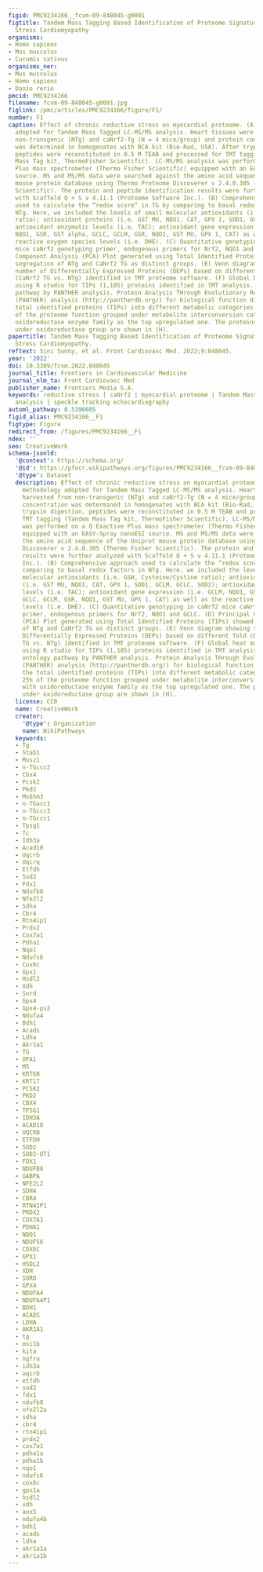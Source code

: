 ```yaml
---
figid: PMC9234166__fcvm-09-848045-g0001
figtitle: Tandem Mass Tagging Based Identification of Proteome Signatures for Reductive
  Stress Cardiomyopathy
organisms:
- Homo sapiens
- Mus musculus
- Cucumis sativus
organisms_ner:
- Mus musculus
- Homo sapiens
- Danio rerio
pmcid: PMC9234166
filename: fcvm-09-848045-g0001.jpg
figlink: /pmc/articles/PMC9234166/figure/F1/
number: F1
caption: Effect of chronic reductive stress on myocardial proteome. (A) Overall methodology
  adopted for Tandem Mass Tagged LC-MS/MS analysis. Heart tissues were harvested from
  non-transgenic (NTg) and caNrf2-Tg (N = 4 mice/group) and protein concentration
  was determined in homogenates with BCA kit (Bio-Rad, USA). After trypsin digestion,
  peptides were reconstituted in 0.5 M TEAB and processed for TMT tagging (Tandem
  Mass Tag kit, ThermoFisher Scientific). LC-MS/MS analysis was performed on a Q Exactive
  Plus mass spectrometer (Thermo Fisher Scientific) equipped with an EASY-Spray nanoESI
  source. MS and MS/MS data were searched against the amino acid sequence of the Uniprot
  mouse protein database using Thermo Proteome Discoverer v 2.4.0.305 (Thermo Fisher
  Scientific). The protein and peptide identification results were further analyzed
  with Scaffold Q + S v 4.11.1 (Proteome Software Inc.). (B) Comprehensive approach
  used to calculate the “redox score” in TG by comparing to basal redox factors in
  NTg. Here, we included the levels of small molecular antioxidants (i.e. GSH, Cysteine/Cystine
  ratio); antioxidant proteins (i.e. GST MU, NQO1, CAT, GPX 1, SOD1, GCLM, GCLC, SOD2);
  antioxidant enzymatic levels (i.e. TAC); antioxidant gene expression (i.e. GCLM,
  NQO1, GSR, GST alpha, GCLC, GCLM, GSR, NQO1, GST MU, GPX 1, CAT) as well as the
  reactive oxygen species levels (i.e. DHE). (C) Quantitative genotyping in caNrf2
  mice caNrf2 genotyping primer, endogenous primers for Nrf2, NQO1 and GCLC. (D) Principal
  Component Analysis (PCA) Plot generated using Total Identified Proteins (TIPs) showed
  segregation of NTg and CaNrf2 TG as distinct groups. (E) Venn diagram showing the
  number of Differentially Expressed Proteins (DEPs) based on different fold change
  (CaNrf2 TG vs. NTg) identified in TMT proteome software. (F) Global heat map generated
  using R studio for TIPs (1,105) proteins identified in TMT analysis. (G) Gene ontology
  pathway by PANTHER analysis. Protein Analysis THrough Evolutionary Relationships
  (PANTHER) analysis (http://pantherdb.org/) for biological function distributed the
  total identified proteins (TIPs) into different metabolic categories. About 25%
  of the proteome function grouped under metabolite interconversion category, with
  oxidoreductase enzyme family as the top upregulated one. The proteins identified
  under oxidoreductase group are shown in (H).
papertitle: Tandem Mass Tagging Based Identification of Proteome Signatures for Reductive
  Stress Cardiomyopathy.
reftext: Sini Sunny, et al. Front Cardiovasc Med. 2022;9:848045.
year: '2022'
doi: 10.3389/fcvm.2022.848045
journal_title: Frontiers in Cardiovascular Medicine
journal_nlm_ta: Front Cardiovasc Med
publisher_name: Frontiers Media S.A.
keywords: reductive stress | caNrf2 | myocardial proteome | Tandem Mass Tag proteomic
  analysis | speckle tracking echocardiography
automl_pathway: 0.5396605
figid_alias: PMC9234166__F1
figtype: Figure
redirect_from: /figures/PMC9234166__F1
ndex: ''
seo: CreativeWork
schema-jsonld:
  '@context': https://schema.org/
  '@id': https://pfocr.wikipathways.org/figures/PMC9234166__fcvm-09-848045-g0001.html
  '@type': Dataset
  description: Effect of chronic reductive stress on myocardial proteome. (A) Overall
    methodology adopted for Tandem Mass Tagged LC-MS/MS analysis. Heart tissues were
    harvested from non-transgenic (NTg) and caNrf2-Tg (N = 4 mice/group) and protein
    concentration was determined in homogenates with BCA kit (Bio-Rad, USA). After
    trypsin digestion, peptides were reconstituted in 0.5 M TEAB and processed for
    TMT tagging (Tandem Mass Tag kit, ThermoFisher Scientific). LC-MS/MS analysis
    was performed on a Q Exactive Plus mass spectrometer (Thermo Fisher Scientific)
    equipped with an EASY-Spray nanoESI source. MS and MS/MS data were searched against
    the amino acid sequence of the Uniprot mouse protein database using Thermo Proteome
    Discoverer v 2.4.0.305 (Thermo Fisher Scientific). The protein and peptide identification
    results were further analyzed with Scaffold Q + S v 4.11.1 (Proteome Software
    Inc.). (B) Comprehensive approach used to calculate the “redox score” in TG by
    comparing to basal redox factors in NTg. Here, we included the levels of small
    molecular antioxidants (i.e. GSH, Cysteine/Cystine ratio); antioxidant proteins
    (i.e. GST MU, NQO1, CAT, GPX 1, SOD1, GCLM, GCLC, SOD2); antioxidant enzymatic
    levels (i.e. TAC); antioxidant gene expression (i.e. GCLM, NQO1, GSR, GST alpha,
    GCLC, GCLM, GSR, NQO1, GST MU, GPX 1, CAT) as well as the reactive oxygen species
    levels (i.e. DHE). (C) Quantitative genotyping in caNrf2 mice caNrf2 genotyping
    primer, endogenous primers for Nrf2, NQO1 and GCLC. (D) Principal Component Analysis
    (PCA) Plot generated using Total Identified Proteins (TIPs) showed segregation
    of NTg and CaNrf2 TG as distinct groups. (E) Venn diagram showing the number of
    Differentially Expressed Proteins (DEPs) based on different fold change (CaNrf2
    TG vs. NTg) identified in TMT proteome software. (F) Global heat map generated
    using R studio for TIPs (1,105) proteins identified in TMT analysis. (G) Gene
    ontology pathway by PANTHER analysis. Protein Analysis THrough Evolutionary Relationships
    (PANTHER) analysis (http://pantherdb.org/) for biological function distributed
    the total identified proteins (TIPs) into different metabolic categories. About
    25% of the proteome function grouped under metabolite interconversion category,
    with oxidoreductase enzyme family as the top upregulated one. The proteins identified
    under oxidoreductase group are shown in (H).
  license: CC0
  name: CreativeWork
  creator:
    '@type': Organization
    name: WikiPathways
  keywords:
  - Tg
  - Stab1
  - Musz1
  - n-TGccc2
  - Cbx4
  - Pcsk2
  - Pkd2
  - Ms6hm3
  - n-TGacc1
  - n-TGccc3
  - n-TGccc1
  - Tpsg1
  - fc
  - Idh3a
  - Acad10
  - Uqcrb
  - Uqcrq
  - Etfdh
  - Sod2
  - Fdx1
  - Ndufb8
  - Nfe2l2
  - Sdha
  - Cbr4
  - Rtn4ip1
  - Prdx2
  - Cox7a1
  - Pdha1
  - Nqo1
  - Ndufs6
  - Cox6c
  - Gpx1
  - Hsdl2
  - Xdh
  - Sord
  - Gpx4
  - Gpx4-ps2
  - Ndufa4
  - Bdh1
  - Acads
  - Ldha
  - Akr1a1
  - TG
  - OPA1
  - MS
  - KRT6B
  - KRT17
  - PCSK2
  - PKD2
  - CBX4
  - TPSG1
  - IDH3A
  - ACAD10
  - UQCRB
  - ETFDH
  - SOD2
  - SOD2-OT1
  - FDX1
  - NDUFB8
  - GABPA
  - NFE2L2
  - SDHA
  - CBR4
  - RTN4IP1
  - PRDX2
  - COX7A1
  - PDHA1
  - NQO1
  - NDUFS6
  - COX6C
  - GPX1
  - HSDL2
  - XDH
  - SORD
  - GPX4
  - NDUFA4
  - NDUFA4P1
  - BDH1
  - ACADS
  - LDHA
  - AKR1A1
  - tg
  - msi1b
  - kita
  - ngfra
  - idh3a
  - uqcrb
  - etfdh
  - sod2
  - fdx1
  - ndufb8
  - nfe2l2a
  - sdha
  - cbr4
  - rtn4ip1
  - prdx2
  - cox7a1
  - pdha1a
  - pdha1b
  - nqo1
  - ndufs6
  - cox6c
  - gpx1a
  - hsdl2
  - xdh
  - aox5
  - ndufa4b
  - bdh1
  - acads
  - ldha
  - akr1a1a
  - akr1a1b
---
```

